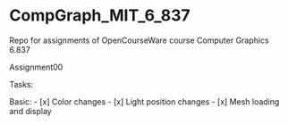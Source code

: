 # CompGraph_MIT_6_837
Repo for assignments of OpenCourseWare course Computer Graphics 6.837

Assignment00

Tasks:

Basic:
	- [x] Color changes
	- [x] Light position changes
	- [x] Mesh loading and display

